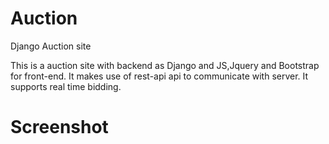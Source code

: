 # Auction
Django Auction site

This is a auction site with backend as Django and JS,Jquery and Bootstrap for front-end.
It makes use of rest-api api to communicate with server.
It supports real time bidding.

# Screenshot
